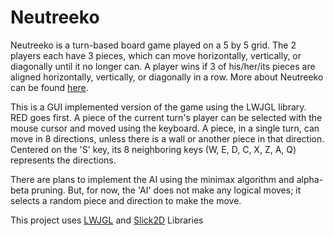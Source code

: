 Neutreeko
=========
Neutreeko is a turn-based board game played on a 5 by 5 grid.
The 2 players each have 3 pieces, which can move horizontally, vertically, or diagonally until it no longer can.
A player wins if 3 of his/her/its pieces are aligned horizontally, vertically, or diagonally in a row.
More about Neutreeko can be found [here](http://www.neutreeko.net/neutreeko.htm).

This is a GUI implemented version of the game using the LWJGL library.
RED goes first.
A piece of the current turn's player can be selected with the mouse cursor and moved using the keyboard.
A piece, in a single turn, can move in 8 directions, unless there is a wall or another piece in that direction.
Centered on the 'S' key, its 8 neighboring keys (W, E, D, C, X, Z, A, Q) represents the directions.

There are plans to implement the AI using the minimax algorithm and alpha-beta pruning.
But, for now, the 'AI' does not make any logical moves; it selects a random piece and direction to make the move.

This project uses [LWJGL](http://lwjgl.org/index.php) and [Slick2D](http://slick.ninjacave.com/) Libraries
